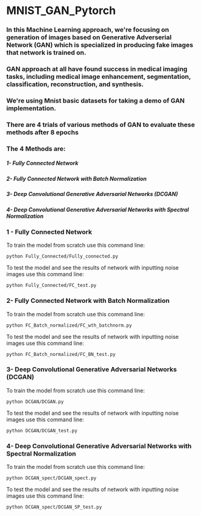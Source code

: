 # MNIST_GAN_Pytorch

### In this Machine Learning approach, we're focusing on generation of images based on Generative Adverserial Network (GAN) which is specialized in producing fake images that network is trained on.

### GAN approach at all have found success in medical imaging tasks, including medical image enhancement, segmentation, classification, reconstruction, and synthesis. 

### We're using Mnist basic datasets for taking a demo of GAN implementation.

### There are 4 trials of various methods of GAN to evaluate these methods after 8 epochs 

### The 4 Methods are:

##### 1- Fully Connected Network 
##### 2- Fully Connected Network with Batch Normalization 
##### 3- Deep Convolutional Generative Adversarial Networks (DCGAN)
##### 4- Deep Convolutional Generative Adversarial Networks with Spectral Normalization 

### 1 - Fully Connected Network 
 To train the model from scratch use this command line:

```
python Fully_Connected/Fully_connected.py
```

 To test the model and see the results of network with inputting noise images use this command line:

```
python Fully_Connected/FC_test.py
```

### 2- Fully Connected Network with Batch Normalization
 To train the model from scratch use this command line:

```
python FC_Batch_normalized/FC_wth_batchnorm.py
```
 To test the model and see the results of network with inputting noise images use this command line:

```
python FC_Batch_normalized/FC_BN_test.py
```

### 3- Deep Convolutional Generative Adversarial Networks (DCGAN)
 To train the model from scratch use this command line:

```
python DCGAN/DCGAN.py
```
 To test the model and see the results of network with inputting noise images use this command line:

```
python DCGAN/DCGAN_test.py
```

### 4- Deep Convolutional Generative Adversarial Networks with Spectral Normalization 
 To train the model from scratch use this command line:

```
python DCGAN_spect/DCGAN_spect.py
```
 To test the model and see the results of network with inputting noise images use this command line:

```
python DCGAN_spect/DCGAN_SP_test.py
```
